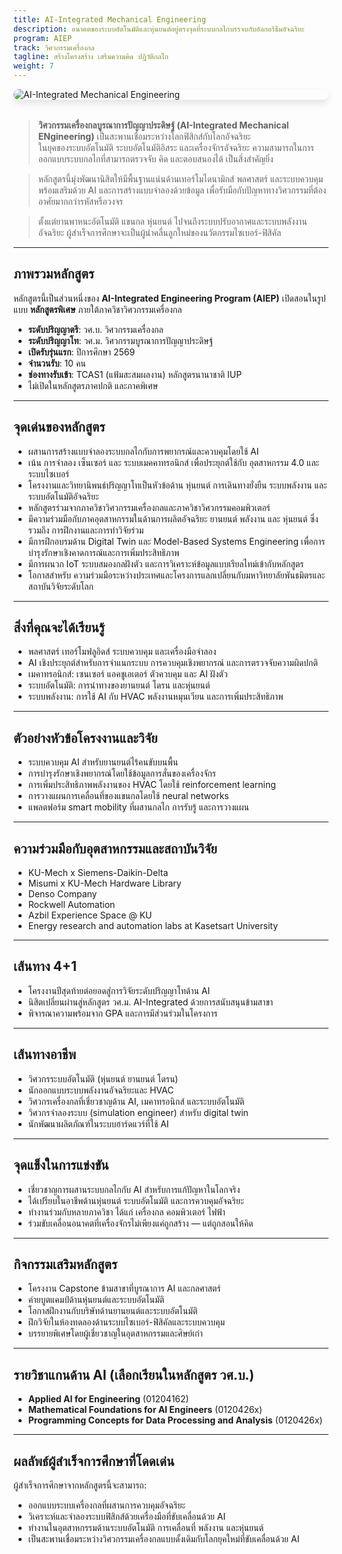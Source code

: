 ```yaml
---
title: AI-Integrated Mechanical Engineering
description: อนาคตของระบบอัตโนมัติและหุ่นยนต์อยู่ตรงจุดที่ระบบกลไกบรรจบกับอัลกอริธึมอัจฉริยะ
program: AIEP
track: วิศวกรรมเครื่องกล
tagline: สร้างโครงสร้าง เสริมความคิด ปฏิวัติกลไก
weight: 7
---
```


<img src="/img/banners/mechanical-hero.png"
     alt="AI-Integrated Mechanical Engineering"
     style="max-width: 100%; height: auto; margin: 0 0 2rem 0; border-radius: 1rem; box-shadow: 0 6px 12px rgba(0,0,0,0.1); display: block;" />

> **วิศวกรรมเครื่องกลบูรณาการปัญญาประดิษฐ์ (AI-Integrated Mechanical ENgineering)** เป็นสะพานเชื่อมระหว่างโลกฟิสิกส์กับโลกอัจฉริยะ  
> ในยุคของระบบอัตโนมัติ ระบบอัตโนมัติอิสระ และเครื่องจักรอัจฉริยะ ความสามารถในการออกแบบระบบกลไกที่สามารถตรวจจับ คิด และตอบสนองได้ เป็นสิ่งสำคัญยิ่ง

> หลักสูตรนี้มุ่งพัฒนานิสิตให้มีพื้นฐานแน่นด้านเทอร์โมไดนามิกส์ พลศาสตร์ และระบบควบคุม พร้อมเสริมด้วย AI และการสร้างแบบจำลองด้วยข้อมูล เพื่อรับมือกับปัญหาทางวิศวกรรมที่ต้องอาศัยมากกว่ารหัสหรือวงจร

> ตั้งแต่ยานพาหนะอัตโนมัติ แขนกล หุ่นยนต์ ไปจนถึงระบบปรับอากาศและระบบพลังงานอัจฉริยะ ผู้สำเร็จการศึกษาจะเป็นผู้นำคลื่นลูกใหม่ของนวัตกรรมไซเบอร์-ฟิสิคัล

---

##  ภาพรวมหลักสูตร

หลักสูตรนี้เป็นส่วนหนึ่งของ **AI-Integrated Engineering Program (AIEP)** เปิดสอนในรูปแบบ **หลักสูตรพิเศษ** ภายใต้ภาควิชาวิศวกรรมเครื่องกล

-  **ระดับปริญญาตรี**: วศ.บ. วิศวกรรมเครื่องกล
-  **ระดับปริญญาโท**: วศ.ม. วิศวกรรมบูรณาการปัญญาประดิษฐ์
-  **เปิดรับรุ่นแรก**: ปีการศึกษา 2569
-  **จำนวนรับ**: 10 คน
-  **ช่องทางรับเข้า**: TCAS1 (แฟ้มสะสมผลงาน) หลักสูตรนานาชาติ IUP
-  ไม่เปิดในหลักสูตรภาคปกติ และภาคพิเศษ
---

##  จุดเด่นของหลักสูตร

- ผสานการสร้างแบบจำลองระบบกลไกกับการพยากรณ์และควบคุมโดยใช้ AI
- เน้น การจำลอง เซ็นเซอร์ และ ระบบเมคคาทรอนิกส์ เพื่อประยุกต์ใช้กับ อุตสาหกรรม 4.0 และ ระบบไซเบอร์
- โครงงานและวิทยานิพนธ์ปริญญาโทเป็นหัวข้อด้าน หุ่นยนต์ การเดินทางยั่งยืน ระบบพลังงาน และ ระบบอัตโนมัติอัจฉริยะ
- หลักสูตรร่วมจากภาควิชาวิศวกรรมเครื่องกลและภาควิชาวิศวกรรมคอมพิวเตอร์
- มีความร่วมมือกับภาคอุตสาหกรรมในด้านการผลิตอัจฉริยะ ยานยนต์ พลังงาน และ หุ่นยนต์ ซึ่งรวมถึง การฝึกงานและการทำวิจัยร่วม
- มีการฝึกอบรมด้าน Digital Twin และ Model-Based Systems Engineering เพื่อการบำรุงรักษาเชิงคาดการณ์และการเพิ่มประสิทธิภาพ
- มีการผนวก IoT ระบบสมองกลฝังตัว และการวิเคราะห์ข้อมูลแบบเรียลไทม์เข้ากับหลักสูตร
- โอกาสสำหรับ ความร่วมมือระหว่างประเทศและโครงการแลกเปลี่ยนกับมหาวิทยาลัยพันธมิตรและสถาบันวิจัยระดับโลก

---

##  สิ่งที่คุณจะได้เรียนรู้

- พลศาสตร์ เทอร์โมฟลูอิดส์ ระบบควบคุม และเครื่องมือจำลอง
- AI เชิงประยุกต์สำหรับการจำแนกระบบ การควบคุมเชิงพยากรณ์ และการตรวจจับความผิดปกติ
- เมคาทรอนิกส์: เซนเซอร์ แอคชูเอเตอร์ ตัวควบคุม และ AI ฝังตัว
- ระบบอัตโนมัติ: การนำทางของยานยนต์ โดรน และหุ่นยนต์
- ระบบพลังงาน: การใช้ AI กับ HVAC พลังงานหมุนเวียน และการเพิ่มประสิทธิภาพ

---

##  ตัวอย่างหัวข้อโครงงานและวิจัย

- ระบบควบคุม AI สำหรับยานยนต์ไร้คนขับบนพื้น
- การบำรุงรักษาเชิงพยากรณ์โดยใช้ข้อมูลการสั่นของเครื่องจักร
- การเพิ่มประสิทธิภาพพลังงานของ HVAC โดยใช้ reinforcement learning
- การวางแผนการเคลื่อนที่ของแขนกลโดยใช้ neural networks
- แพลตฟอร์ม smart mobility ที่ผสานกลไก การรับรู้ และการวางแผน

---

##  ความร่วมมือกับอุตสาหกรรมและสถาบันวิจัย

- KU-Mech x Siemens-Daikin-Delta  
- Misumi x KU-Mech Hardware Library
- Denso Company  
- Rockwell Automation
- Azbil Experience Space @ KU  
- Energy research and automation labs at Kasetsart University

---

##  เส้นทาง 4+1

- โครงงานปีสุดท้ายต่อยอดสู่การวิจัยระดับปริญญาโทด้าน AI
- นิสิตเปลี่ยนผ่านสู่หลักสูตร วศ.ม. AI-Integrated ด้วยการสนับสนุนข้ามสาขา
- พิจารณาความพร้อมจาก GPA และการมีส่วนร่วมในโครงการ

---

##  เส้นทางอาชีพ

- วิศวกรระบบอัตโนมัติ (หุ่นยนต์ ยานยนต์ โดรน)
- นักออกแบบระบบพลังงานอัจฉริยะและ HVAC
- วิศวกรเครื่องกลที่เชี่ยวชาญด้าน AI, เมคาทรอนิกส์ และระบบอัตโนมัติ
- วิศวกรจำลองระบบ (simulation engineer) สำหรับ digital twin
- นักพัฒนาผลิตภัณฑ์ในระบบฮาร์ดแวร์ที่ใช้ AI

---

##  จุดแข็งในการแข่งขัน

- เชี่ยวชาญการผสานระบบกลไกกับ AI สำหรับการแก้ปัญหาในโลกจริง
- ได้เปรียบในอาชีพด้านหุ่นยนต์ ระบบอัตโนมัติ และการควบคุมอัจฉริยะ
- ทำงานร่วมกับหลายภาควิชา ได้แก่ เครื่องกล คอมพิวเตอร์ ไฟฟ้า
- ร่วมขับเคลื่อนอนาคตที่เครื่องจักรไม่เพียงแค่ถูกสร้าง — แต่ถูกสอนให้คิด

---

##  กิจกรรมเสริมหลักสูตร

- โครงงาน Capstone ข้ามสาขาที่บูรณาการ AI และกลศาสตร์
- ค่ายบูตแคมป์ด้านหุ่นยนต์และระบบอัตโนมัติ
- โอกาสฝึกงานกับบริษัทด้านยานยนต์และระบบอัตโนมัติ
- ฝึกวิจัยในห้องทดลองด้านระบบไซเบอร์-ฟิสิคัลและระบบควบคุม
- บรรยายพิเศษโดยผู้เชี่ยวชาญในอุตสาหกรรมและศิษย์เก่า

---

##  รายวิชาแกนด้าน AI (เลือกเรียนในหลักสูตร วศ.บ.)

- **Applied AI for Engineering** (01204162)  
- **Mathematical Foundations for AI Engineers** (0120426x)  
- **Programming Concepts for Data Processing and Analysis** (0120426x)  

---

##  ผลลัพธ์ผู้สำเร็จการศึกษาที่โดดเด่น

ผู้สำเร็จการศึกษาจากหลักสูตรนี้จะสามารถ:

- ออกแบบระบบเครื่องกลที่ผสานการควบคุมอัจฉริยะ
- วิเคราะห์และจำลองระบบฟิสิกส์ด้วยเครื่องมือที่ขับเคลื่อนด้วย AI
- ทำงานในอุตสาหกรรมด้านระบบอัตโนมัติ การเคลื่อนที่ พลังงาน และหุ่นยนต์
- เป็นสะพานเชื่อมระหว่างวิศวกรรมเครื่องกลแบบดั้งเดิมกับโลกยุคใหม่ที่ขับเคลื่อนด้วย AI
